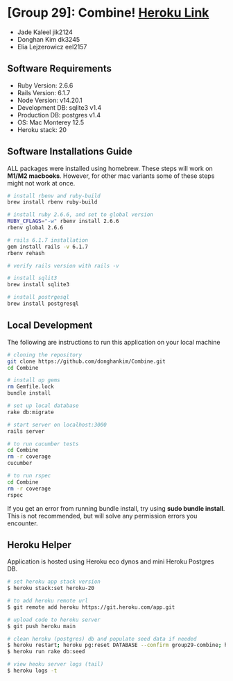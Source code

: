 # [Group 29]: Combine! [Heroku Link](https://group29-combine.herokuapp.com/)

* Jade Kaleel jik2124
* Donghan Kim dk3245
* Elia Lejzerowicz eel2157

## Software Requirements
* Ruby Version: 2.6.6
* Rails Version: 6.1.7
* Node Version: v14.20.1
* Development DB: sqlite3 v1.4
* Production DB: postgres v1.4
* OS: Mac Monterey 12.5
* Heroku stack: 20

## Software Installations Guide
ALL packages were installed using homebrew. These steps will work on **M1/M2 macbooks**. However, for other mac variants some of these steps might not work at once.

```sh
# install rbenv and ruby-build
brew install rbenv ruby-build

# install ruby 2.6.6, and set to global version
RUBY_CFLAGS="-w" rbenv install 2.6.6
rbenv global 2.6.6

# rails 6.1.7 installation
gem install rails -v 6.1.7
rbenv rehash

# verify rails version with rails -v

# install sqlit3
brew install sqlite3

# install postrgesql
brew install postgresql
```

## Local Development
The following are instructions to run this application on your local machine
```sh
# cloning the repository
git clone https://github.com/donghankim/Combine.git
cd Combine

# install up gems
rm Gemfile.lock
bundle install

# set up local database
rake db:migrate

# start server on localhost:3000
rails server

# to run cucumber tests
cd Combine
rm -r coverage
cucumber

# to run rspec
cd Combine
rm -r coverage
rspec
```
If you get an error from running bundle install, try using **sudo bundle install**. This is not recommended, but will solve any permission errors you encounter.

## Heroku Helper
Application is hosted using Heroku eco dynos and mini Heroku Postgres DB.
```sh
# set heroku app stack version
$ heroku stack:set heroku-20

# to add heroku remote url
$ git remote add heroku https://git.heroku.com/app.git

# upload code to heroku server
$ git push heroku main

# clean heroku (postgres) db and populate seed data if needed
$ heroku restart; heroku pg:reset DATABASE --confirm group29-combine; heroku run rake db:migrate
$ heroku run rake db:seed

# view heoku server logs (tail)
$ heroku logs -t
```

